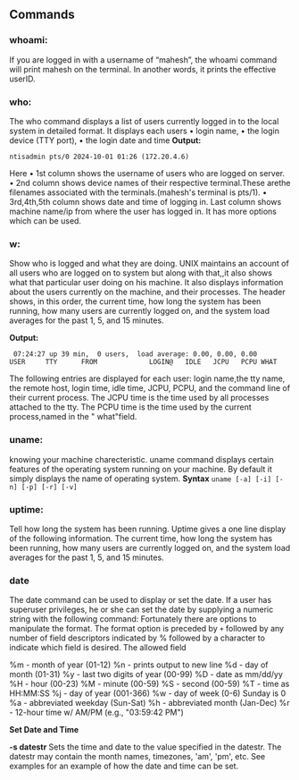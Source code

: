 ## Commands

### whoami:

If you are logged in with a username of “mahesh”, the whoami command will print mahesh
on the terminal. In another words, it prints the effective userID.

### who:

The who command displays a list of users currently logged in to the local system in detailed
format.
It displays each users
• login name,
• the login device (TTY port),
• the login date and time
**Output:**

```
ntisadmin pts/0 2024-10-01 01:26 (172.20.4.6)
```

Here
• 1st column shows the username of users who are logged on server.
• 2nd column shows device names of their respective terminal.These arethe filenames
associated with the terminals.(mahesh's terminal is pts/1).
• 3rd,4th,5th column shows date and time of logging in.
Last column shows machine name/ip from where the user has logged in.
It has more options which can be used.

### w:

Show who is logged and what they are doing.
UNIX maintains an account of all users who are logged on to system but along with that,,it also
shows what that particular user doing on his machine.
It also displays information about the users currently on the machine, and their processes.
The header shows, in this order, the current time, how long the system has been running, how
many users are currently logged on, and the system load averages for the past 1, 5, and 15
minutes.

**Output:**

```
 07:24:27 up 39 min,  0 users,  load average: 0.00, 0.00, 0.00
USER     TTY      FROM             LOGIN@   IDLE   JCPU   PCPU WHAT
```

The following entries are displayed for each user: login name,the tty name, the remote host,
login time, idle time, JCPU, PCPU, and the command line of their current process.
The JCPU time is the time used by all processes attached to the tty.
The PCPU time is the time used by the current process,named in the " what"field.

### uname:

knowing your machine charecteristic.
uname command displays certain features of the operating system running on your machine.
By default it simply displays the name of operating system.
**Syntax**
`uname [-a] [-i] [-n] [-p] [-r] [-v]`

### uptime:

Tell how long the system has been running.
Uptime gives a one line display of the following information.
The current time, how long the system has been running, how many users are currently logged
on, and the system load averages for the past 1, 5, and 15 minutes.

### date

The date command can be used to display or set the date. If a user has superuser privileges, he
or she can set the date by supplying a numeric string with the following command:
Fortunately there are options to manipulate the format. The format option is preceded by `+`
followed by any number of field descriptors indicated by % followed by a character to indicate
which field is desired. The allowed field

%m - month of year (01-12)
%n - prints output to new line
%d - day of month (01-31)
%y - last two digits of year (00-99)
%D - date as mm/dd/yy
%H - hour (00-23)
%M - minute (00-59)
%S - second (00-59)
%T - time as HH:MM:SS
%j - day of year (001-366)
%w - day of week (0-6) Sunday is 0
%a - abbreviated weekday (Sun-Sat)
%h - abbreviated month (Jan-Dec)
%r - 12-hour time w/ AM/PM (e.g., "03:59:42 PM")

**Set Date and Time**

**-s datestr** Sets the time and date to the value specified in the datestr. The datestr may
contain the month names, timezones, 'am', 'pm', etc. See examples for an example of how the
date and time can be set.
